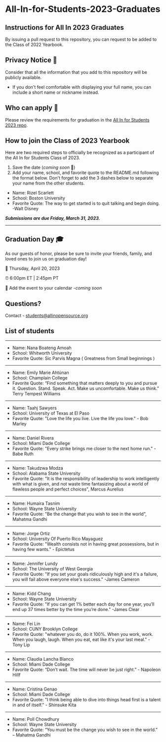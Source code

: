 # All-In-for-Students-2023-Graduates

## Instructions for All In 2023 Graduates
By issuing a pull request to this repository, you can request to be added to the Class of 2022 Yearbook.

## Privacy Notice 👀
Consider that all the information that you add to this repository will be publicly available.
- If you don't feel comfortable with displaying your full name, you can include a short name or nickname instead.

## Who can apply 📝
Please review the requirements for graduation in the [All In for Students 2023 repo](https://github.com/AllInOpenSource/All-In-for-Students-2023/blob/main/README.md#mortar_board-graduation-requirements).

## How to join the Class of 2023 Yearbook

Here are two required steps to officially be recognized as a participant of the All In for Students Class of 2023.

1. Save the date (_coming soon_ 🥳)
2. Add your name, school, and favorite quote to the README.md following the format below. Don't forget to add the 3 dashes below to separate your name from the other students.
  - Name: Rizel Scarlett
  - School: Boston University
  - Favorite Quote: The way to get started is to quit talking and begin doing. -Walt Disney

_**Submissions are due Friday, March 31, 2023.**_ 
    
---

## Graduation Day 🎓

As our guests of honor, please be sure to invite your friends, family, and loved ones to join us on graduation day!

📆 Thursday, April 20, 2023

⏰ 6:00pm ET | 2:45pm PT

📎 Add the event to your calendar -_coming soon_
## Questions?

Contact - students@allinopensource.org

## List of students
---
- Name: Nana Boateng Amoah
- School: Whitworth University
- Favorite Quote: Sic Parvis Magna ( Greatness from Small beginnings )

---
- Name: Emily Marie Ahtúnan
- School: Champlain College
- Favorite Quote: “Find something that matters deeply to you and pursue it. Question. Stand. Speak. Act. Make us uncomfortable. Make us think.” Terry Tempest Williams

---
- Name: Taahj Sawyers
- School: University of Texas at El Paso
- Favorite Quote: "Love the life you live. Live the life you love." - Bob Marley
---
- Name: Daniel Rivera
- School: Miami Dade College
- Favorite Quote: "Every strike brings me closer to the next home run." - Babe Ruth

---
- Name: Takudzwa Modza
- School: Alabama State University 
- Favorite Quote: "It is the responsibility of leadership to work intelligently with what is given, and not waste time fantasizing about a world of flawless people and perfect choices", Marcus Aurelius

---
- Name: Humaira Tasnim
- School: Wayne State University
- Favorite Quote: "Be the change that you wish to see in the world", Mahatma Gandhi
---
- Name: Jorge Ortiz
- School: University Of Puerto Rico Mayaguez
- Favorite Quote: "Wealth consists not in having great possessions, but in having few wants." - Epictetus
---
- Name: Jennifer Lundy
- School: The University of West Georgia
- Favorite Quote: "If you set your goals ridiculously high and it's a failure, you will fail above everyone else's success." -James Cameron
---
- Name: Kidd Chang
- School: Wayne State University
- Favorite Quote: "If you can get 1% better each day for one year, you’ll end up 37 times better by the time you’re done." -James Clear
---
- Name: Fei Lin
- School: CUNY Brooklyn College
- Favorite Quote: "whatever you do, do it 100%. When you work, work. When you laugh, laugh. When you eat, eat like it's your last meal." - Tony Lip
---
- Name: Claudia Lancha Blanco
- School: Miami Dade College
- Favorite Quote: “Don’t wait. The time will never be just right.” - Napoleon Hillf
- ---
- Name: Cristina Genao
- School: Miami Dade College
- Favorite Quote: "I think being able to dive into things head first is a talent in and of itself." - Shinsuke Kita 
- ---
- Name: Poll Chowdhury
- School: Wayne State University
- Favorite Quote: “You must be the change you wish to see in the world.” – Mahatma Gandhi

